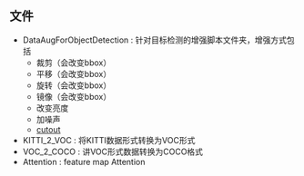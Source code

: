## 文件
- DataAugForObjectDetection : 针对目标检测的增强脚本文件夹，增强方式包括
    - 裁剪（会改变bbox）
    - 平移（会改变bbox）
    - 旋转（会改变bbox）
    - 镜像（会改变bbox）
    - 改变亮度
    - 加噪声
    - [cutout](https://arxiv.org/abs/1708.04552)
- KITTI_2_VOC : 将KITTI数据形式转换为VOC形式
- VOC_2_COCO : 讲VOC形式数据转换为COCO格式
- Attention : feature map Attention
